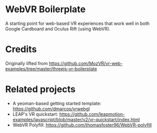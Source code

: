 # WebVR Boilerplate

A starting point for web-based VR experiences that work well in both
Google Cardboard and Oculus Rift (using WebVR).

# Credits

Originally lifted from
<https://github.com/MozVR/vr-web-examples/tree/master/threejs-vr-boilerplate>

# Related projects

- A yeoman-based getting started template: <https://github.com/dmarcos/vrwebgl>
- LEAP's VR quickstart: <https://github.com/leapmotion-examples/javascript/blob/master/v2/vr-quickstart/index.html>
- WebVR Polyfill: <https://github.com/thomasfoster96/WebVR-polyfill>
